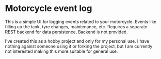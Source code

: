 Motorcycle event log
============

This is a simple UI for logging events related to your motorcycle. Events like filling up the tank, tyre changes, maintenance, etc. Requires a separate REST backend for data persistence. Backend is not provided. 

I've created this as a hobby project and only for my personal use. I have nothing against someone using it or forking the project, but I am currently not interested making this more suitable for general use. 
